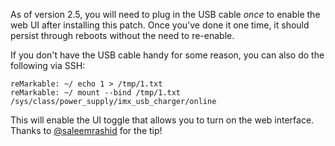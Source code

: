 As of version 2.5, you will need to plug in the USB cable *once* to enable the web UI after installing this patch. Once you've done it one time, it should persist through reboots without the need to re-enable.

If you don't have the USB cable handy for some reason, you can also do the following via SSH:

```
reMarkable: ~/ echo 1 > /tmp/1.txt
reMarkable: ~/ mount --bind /tmp/1.txt /sys/class/power_supply/imx_usb_charger/online
```

This will enable the UI toggle that allows you to turn on the web interface. Thanks to [@saleemrashid](https://github.com/saleemrashid) for the tip!
